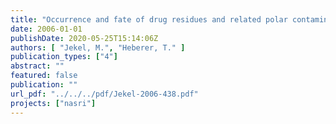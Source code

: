 ```yaml
---
title: "Occurrence and fate of drug residues and related polar contaminants during bank filtration and artificial recharge"
date: 2006-01-01
publishDate: 2020-05-25T15:14:06Z
authors: [ "Jekel, M.", "Heberer, T." ]
publication_types: ["4"]
abstract: ""
featured: false
publication: ""
url_pdf: "../../../pdf/Jekel-2006-438.pdf"
projects: ["nasri"]
---
```


